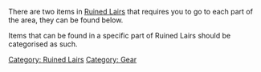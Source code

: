 There are two items in [Ruined
Lairs](:Category:Ruined_Lairs.md "wikilink") that requires you to go to
each part of the area, they can be found below.

Items that can be found in a specific part of Ruined Lairs should be
categorised as such.

[Category: Ruined Lairs](Category:_Ruined_Lairs "wikilink") [Category:
Gear](Category:_Gear "wikilink")
